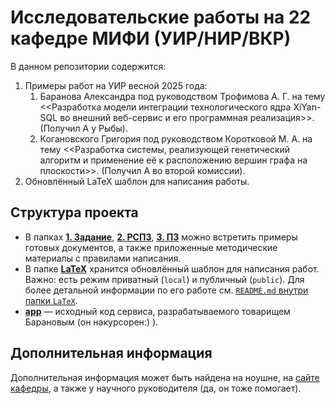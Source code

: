 # Исследовательские работы на 22 кафедре МИФИ (УИР/НИР/ВКР)

В данном репозитории содержится:
1. Примеры работ на УИР весной 2025 года:
   1. Баранова Александра под руководством Трофимова А. Г. на тему <<Разработка модели интеграции технологического ядра XiYan-SQL во внешний веб-сервис и его программная реализация>>. (Получил А у Рыбы).
   2. Когановского Григория под руководством Коротковой М. А. на тему <<Разработка системы, реализующей генетический алгоритм и применение её к расположению вершин графа на плоскости>>. (Получил А во второй комиссии).
2. Обновлённый LaTeX шаблон для написания работы.

## Структура проекта

- В папках **[1. Задание](./1.%20Задание/)**, **[2. РСПЗ](./2.%20РСПЗ/)**, **[3. ПЗ](./3.%20ПЗ/)**
можно встретить примеры готовых документов, а также приложенные методические материалы с правилами написания.
- В папке **[LaTeX](./LaTeX/)** хранится обновлённый шаблон для написания работ. Важно: есть режим приватный (`local`) и публичный (`public`). Для более детальной информации по его работе см. [`README.md` внутри папки `LaTeX`](./LaTeX/README.md).
- **[app](./app/)** — исходный код сервиса, разрабатываемого товарищем Барановым (он накурсорен:) ).

## Дополнительная информация

Дополнительная информация может быть найдена на ноушне, на [сайте кафедры](https://kaf22.ru), а также у научного руководителя (да, он тоже помогает).

